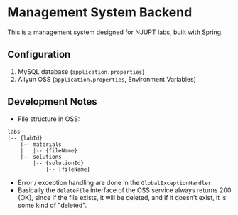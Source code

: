 # Management System Backend

This is a management system designed for NJUPT labs, built with Spring.

## Configuration

1. MySQL database (`application.properties`)
2. Aliyun OSS (`application.properties`, Environment Variables)

## Development Notes

- File structure in OSS:

```text
labs
|-- {labId}
    |-- materials
    |   |-- {fileName}
    |-- solutions
        |-- {solutionId}
            |-- {fileName}

```

- Error / exception handling are done in the `GlobalExceptionHandler`.
- Basically the `deleteFile` interface of the OSS service always returns 200 (OK), since if the file exists, it will be deleted, and if it doesn't exist, it is some kind of "deleted".
